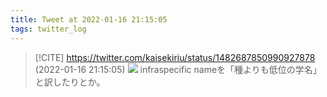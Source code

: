 ```yaml
---
title: Tweet at 2022-01-16 21:15:05
tags: twitter_log
---
```


> [!CITE] https://twitter.com/kaisekiriu/status/1482687850990927878 (2022-01-16 21:15:05)
> ![](https://twitter.com/kaisekiriu/status/1482687850990927878)
> infraspecific nameを「種よりも低位の学名」と訳したりとか。
